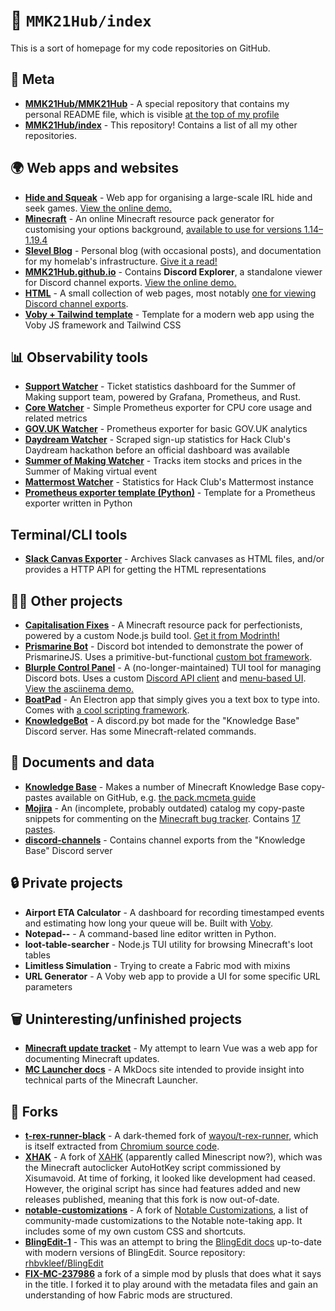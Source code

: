 # 📄 `MMK21Hub/index`

This is a sort of homepage for my code repositories on GitHub.

## 🔮 Meta

- [**MMK21Hub/MMK21Hub**](https://github.com/MMK21Hub/MMK21Hub) - A special repository that contains my personal README file, which is visible [at the top of my profile](https://github.com/MMK21Hub#mmk21)
- [**MMK21Hub/index**](https://github.com/MMK21Hub/index) - This repository! Contains a list of all my other repositories.

## 🌍 Web apps and websites

- [**Hide and Squeak**](https://github.com/MMK21Hub/hide-and-squeak) - Web app for organising a large-scale IRL hide and seek games. [View the online demo.](https://has.slevel.xyz/)
- [**Minecraft**](https://github.com/MMK21Hub/Minecraft) - An online Minecraft resource pack generator for customising your options background, [available to use for versions 1.14–1.19.4](https://mmk21hub.github.io/Minecraft/Useful/OptionsBGgen/)
- [**Slevel Blog**](https://github.com/MMK21Hub/slevel-blog) - Personal blog (with occasional posts), and documentation for my homelab's infrastructure. [Give it a read!](https://blog.slevel.xyz/)
- [**MMK21Hub.github.io**](https://github.com/MMK21Hub/MMK21Hub.github.io) - Contains **Discord Explorer**, a standalone viewer for Discord channel exports. [View the online demo.](https://mmk21hub.github.io/discord-explorer/)
- [**HTML**](https://github.com/MMK21Hub/HTML) - A small collection of web pages, most notably [one for viewing Discord channel exports](https://mmk21hub.github.io/HTML/knowledege-base-archived-channels).
- [**Voby + Tailwind template**](https://github.com/MMK21Hub/voby-tailwind) - Template for a modern web app using the Voby JS framework and Tailwind CSS

## 📊 Observability tools

- [**Support Watcher**](https://github.com/MMK21Hub/support-watcher) - Ticket statistics dashboard for the Summer of Making support team, powered by Grafana, Prometheus, and Rust.
- [**Core Watcher**](https://github.com/MMK21Hub/core-watcher) - Simple Prometheus exporter for CPU core usage and related metrics
- [**GOV.UK Watcher**](https://github.com/MMK21Hub/govuk-watcher) - Prometheus exporter for basic GOV.UK analytics
- [**Daydream Watcher**](https://github.com/MMK21Hub/daydream-watcher) - Scraped sign-up statistics for Hack Club's Daydream hackathon before an official dashboard was available
- [**Summer of Making Watcher**](https://github.com/MMK21Hub/som-watcher) - Tracks item stocks and prices in the Summer of Making virtual event
- [**Mattermost Watcher**](https://github.com/MMK21Hub/mattermost-watcher) - Statistics for Hack Club's Mattermost instance
- [**Prometheus exporter template (Python)**](https://github.com/MMK21Hub/anything-watcher-py) - Template for a Prometheus exporter written in Python

## Terminal/CLI tools

- [**Slack Canvas Exporter**](https://github.com/MMK21Hub/slack-canvas-exporter) - Archives Slack canvases as HTML files, and/or provides a HTTP API for getting the HTML representations

## 🧑‍💻 Other projects

- [**Capitalisation Fixes**](https://github.com/MMK21Hub/Capitalisation-Fixes) - A Minecraft resource pack for perfectionists, powered by a custom Node.js build tool. [Get it from Modrinth!](https://modrinth.com/resourcepack/capitalisation-fixes)
- [**Prismarine Bot**](https://github.com/MMK21Hub/prismarine-bot) - Discord bot intended to demonstrate the power of PrismarineJS. Uses a primitive-but-functional [custom bot framework](https://github.com/MMK21Hub/prismarine-bot/blob/staging/src/command.ts).
- [**Blurple Control Panel**](https://github.com/MMK21Hub/blurple-control-panel) - A (no-longer-maintained) TUI tool for managing Discord bots. Uses a custom [Discord API client](https://github.com/MMK21Hub/blurple-control-panel/blob/38cfab24c052319f02955e865e36548461196b3f/index.ts#LL18C14-L18C14) and [menu-based UI](https://github.com/MMK21Hub/blurple-control-panel/blob/38cfab24c052319f02955e865e36548461196b3f/index.ts#L122). [View the asciinema demo.](https://asciinema.org/a/474308)
- [**BoatPad**](https://github.com/MMK21Hub/BoatPad) - An Electron app that simply gives you a text box to type into. Comes with [a cool scripting framework](https://github.com/MMK21Hub/BoatPad/blob/cb4b18beb2296790089a3e12688bdae9f425f014/src/renderer.js#L73).
- [**KnowledgeBot**](https://github.com/MMK21Hub/KnowledgeBot) - A discord.py bot made for the "Knowledge Base" Discord server. Has some Minecraft-related commands.

## 📄 Documents and data

- [**Knowledge Base**](https://github.com/MMK21Hub/KnowledgeBase) - Makes a number of Minecraft Knowledge Base copy-pastes available on GitHub, e.g. [the pack.mcmeta guide](https://github.com/MMK21Hub/KnowledgeBase/blob/main/Resources/faqs/datapacks/pack.mcmeta.md)
- [**Mojira**](https://github.com/MMK21Hub/Mojira) - An (incomplete, probably outdated) catalog my copy-paste snippets for commenting on the [Minecraft bug tracker](https://bugs.mojang.com). Contains [17 pastes](https://github.com/MMK21Hub/Mojira/tree/main/pastes/resolutions/invalid).
- [**discord-channels**](https://github.com/MMK21Hub/discord-channels) - Contains channel exports from the "Knowledge Base" Discord server

## 🔒 Private projects

- **Airport ETA Calculator** - A dashboard for recording timestamped events and estimating how long your queue will be. Built with [Voby](https://github.com/vobyjs/voby/).
- **Notepad--** - A command-based line editor written in Python.
- **loot-table-searcher** - Node.js TUI utility for browsing Minecraft's loot tables
- **Limitless Simulation** - Trying to create a Fabric mod with mixins
- **URL Generator** - A Voby web app to provide a UI for some specific URL parameters

## 🗑️ Uninteresting/unfinished projects

- [**Minecraft update tracket**](https://github.com/MMK21Hub/mc-changelogs) - My attempt to learn Vue was a web app for documenting Minecraft updates.
- [**MC Launcher docs**](https://github.com/MMK21Hub/MCL-docs) - A MkDocs site intended to provide insight into technical parts of the Minecraft Launcher.

## 🍴 Forks

- [**t-rex-runner-black**](https://github.com/MMK21Hub/t-rex-runner-black) - A dark-themed fork of [wayou/t-rex-runner](https://github.com/wayou/t-rex-runner), which is itself extracted from [Chromium source code](https://source.chromium.org/chromium/chromium/src/+/main:components/neterror/resources/offline.js;l=7?q=t-rex%20package:%5Echromium$&ss=chromium).
- [**XHAK**](https://github.com/histefanhere/XAHK) - A fork of [XAHK](https://github.com/histefanhere/XAHK) (apparently called Minescript now?), which was the Minecraft autoclicker AutoHotKey script commissioned by Xisumavoid. At time of forking, it looked like development had ceased. However, the original script has since had features added and new releases published, meaning that this fork is now out-of-date.
- [**notable-customizations**](https://github.com/MMK21Hub/notable-customizations) - A fork of [Notable Customizations](https://github.com/notable/notable-customizations), a list of community-made customizations to the Notable note-taking app. It includes some of my own custom CSS and shortcuts.
- [**BlingEdit-1**](https://github.com/MMK21Hub/BlingEdit-1) - This was an attempt to bring the [BlingEdit docs](https://blingedit.readthedocs.io/en/latest/) up-to-date with modern versions of BlingEdit. Source repository: [rhbvkleef/BlingEdit](https://github.com/rhbvkleef/BlingEdit)
- [**FIX-MC-237986**](https://github.com/MMK21Hub/FIX-MC-237986) a fork of a simple mod by plusls that does what it says in the title. I forked it to play around with the metadata files and gain an understanding of how Fabric mods are structured.

